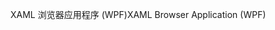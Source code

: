 <span data-ttu-id="31291-101">XAML 浏览器应用程序 (WPF)</span><span class="sxs-lookup"><span data-stu-id="31291-101">XAML Browser Application (WPF)</span></span>